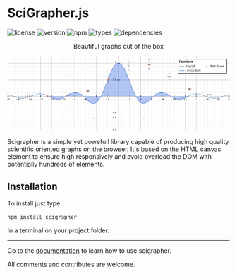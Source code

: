 # SciGrapher.js

![license](https://img.shields.io/badge/license-MIT-green?style=plastic) ![version](https://img.shields.io/github/package-json/v/JhoselinRam/scigrapher?filename=dist%2Fpackage.json&style=plastic) ![npm](https://img.shields.io/npm/v/scigrapher?style=plastic) ![types](https://img.shields.io/npm/types/scigrapher?style=plastic) ![dependencies](https://img.shields.io/badge/dependencies-none-blue?style=plastic)

<p style="text-align: center;">Beautiful graphs out of the box</p>

![graph_image](./graph_image.jpg)

Scigrapher is a simple yet powefull library capable of producing high quality scientific oriented graphs on the browser. It's based on the HTML canvas element to ensure high responsively and avoid overload the DOM with potentially hundreds of elements.

## Installation

To install just type

    npm install scigrapher

In a terminal on your project folder.

___

Go to the [documentation](https://github.com/JhoselinRam/scigrapher) to learn how to use scigrapher.

All comments and contributes are welcome.